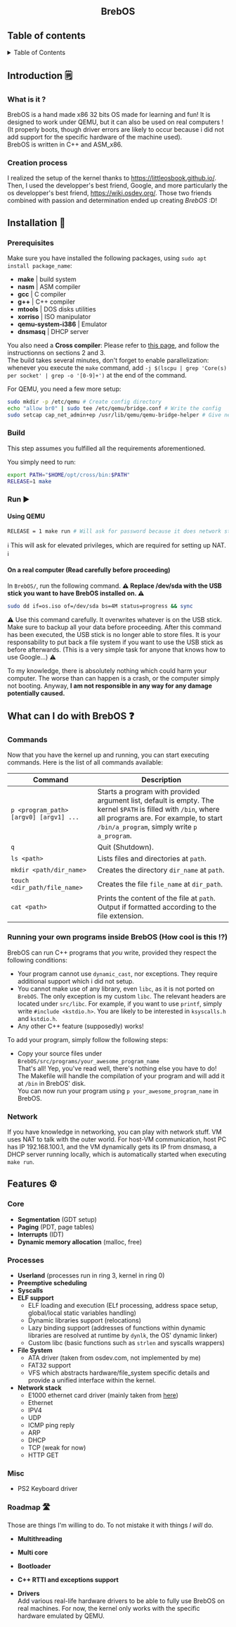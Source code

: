 <h2> <center> BrebOS </center> </h2>

## Table of contents

<details>
  <summary>Table of Contents</summary>
  <ol>
    <li>
      <a href="#introduction-🗒️">Introduction</a>
    </li>
    <li>
      <a href="#installation-🔨">Installation</a>
      <ul>
        <li><a href="#prerequisites">Prerequisites</a></li>
        <li><a href="#build">Build</a></li>
        <li><a href="#run-▶️">Run</a></li>
      </ul>
    </li>
    <li><a href="#what-can-i-do-with-brebos-❓">What can i do with BrebOS ?</a></li>
    <li><a href="#features-⚙️">Features</a></li>
    <li><a href="#roadmap-🛣️">Roadmap</a></li>

  </ol>
</details>

<!-- INTRODUCTION -->

## Introduction 🗒️

### What is it ?

BrebOS is a hand made x86 32 bits OS made for learning and fun!
It is designed to work under QEMU, but it can also be used on real computers ! (It properly boots, though driver errors
are likely to occur because i did not add support for the specific hardware of the machine used).<br>
BrebOS is written in C++ and ASM_x86.

### Creation process

I realized the setup of the kernel thanks to https://littleosbook.github.io/. Then, I used the developper's best friend,
Google, and more
particularly the os developper's best friend, https://wiki.osdev.org/. Those two friends combined with passion and
determination ended up creating *BrebOS* :D!

## Installation 🔨

### Prerequisites

Make sure you have installed the following packages, using `sudo apt install package_name`:

- **make** | build system
- **nasm** | ASM compiler
- **gcc** | C compiler
- **g++** | C++ compiler
- **mtools** | DOS disks utilities
- **xorriso** | ISO manipulator
- **qemu-system-i386** | Emulator
- **dnsmasq** | DHCP server

You also need a **Cross compiler**: Please refer to [this page](https://wiki.osdev.org/GCC_Cross-Compiler), and follow
the instructionns on sections 2 and 3. <br>
The build takes several minutes, don't forget to enable parallelization: whenever you execute the `make` command, add
`-j $(lscpu | grep 'Core(s) per socket' | grep -o '[0-9]+')` at the end of the command.

For QEMU, you need a few more setup:

```sh
sudo mkdir -p /etc/qemu # Create config directory
echo "allow br0" | sudo tee /etc/qemu/bridge.conf # Write the config
sudo setcap cap_net_admin+ep /usr/lib/qemu/qemu-bridge-helper # Give necessary permissions to QEMU bridge helper
```

### Build

This step assumes you fulfilled all the requirements aforementioned.

You simply need to run:

```sh
export PATH="$HOME/opt/cross/bin:$PATH"
RELEASE=1 make
```

### Run ▶️

#### Using QEMU

```sh
RELEASE = 1 make run # Will ask for password because it does network stuff
```

ℹ️ This will ask for elevated privileges, which are required for setting up NAT. ℹ️

#### On a real computer (Read carefully before proceeding)

In `BrebOS/`, run the following command. **⚠️ Replace /dev/sda with the USB stick you want to have BrebOS installed on.
⚠️**

```sh
sudo dd if=os.iso of=/dev/sda bs=4M status=progress && sync
```

⚠️ Use this command carefully. It overwrites whatever is on the USB stick. Make sure to backup all your data before
proceeding.
After this command has been executed, the USB stick is no longer able to store files.
It is your responsability to put back a file system if you want to use the USB stick as before afterwards. (This is a
very simple task for anyone that knows how to use Google...) ⚠️

To my knowledge, there is absolutely nothing which could harm your computer.
The worse than can happen is a crash, or the computer simply not booting. Anyway, **I am not responsible in any way for
any damage potentially caused.**

## What can I do with BrebOS ❓

### Commands

Now that you have the kernel up and running, you can start executing commands. Here is the list of all commands
available:

| Command                                | Description                                                                                                                                                                                           |
|----------------------------------------|-------------------------------------------------------------------------------------------------------------------------------------------------------------------------------------------------------|
| `p <program_path> [argv0] [argv1] ...` | Starts a program with provided argument list, default is empty. The kernel `$PATH` is filled with `/bin`, where all programs are. For example, to start `/bin/a_program`, simply write `p a_program`. |
| `q`                                    | Quit (Shutdown).                                                                                                                                                                                      |
| `ls <path>`                            | Lists files and directories at `path`.                                                                                                                                                                |
| `mkdir <path/dir_name>`                | Creates the directory `dir_name` at `path`.                                                                                                                                                           |
| `touch <dir_path/file_name>`               | Creates the file `file_name` at `dir_path`.                                                                                                                                                                |
| `cat <path>`               | Prints the content of the file at `path`. Output if formatted according to the file extension.                                                                                                                                                                |

### Running your own programs inside BrebOS (How cool is this !?)

BrebOS can run C++ programs that *you* write, provided they respect the following conditions:

- Your program cannot use `dynamic_cast`, nor exceptions. They require additional support which i did not setup.
- You cannot make use of any library, even `libc`, as it is not ported on `BrebOS`. The only exception is my custom
  `libc`. The relevant headers are located under
  `src/libc`. For example, if you want to use `printf`, simply write `#include <kstdio.h>`. You are likely to be
  interested in `ksyscalls.h` and `kstdio.h`.
- Any other C++ feature (supposedly) works!

To add your program, simply follow the following steps:

- Copy your source files under `BrebOS/src/programs/your_awesome_program_name` <br>
  That's all! Yep, you've read well, there's nothing else you have to do! The Makefile will handle the compilation of
  your program and will add it at `/bin` in BrebOS' disk. <br>
  You can now run your program using `p your_awesome_program_name` in BrebOS.

### Network

If you have knowledge in networking, you can play with network stuff. VM uses NAT to talk with the outer world. For
host-VM communication, host PC has IP 192.168.100.1, and the VM dynamically gets its IP from dnsmasq, a DHCP server
running locally, which is automatically started when executing `make run`.

## Features ⚙️

### Core

- **Segmentation** (GDT setup)
- **Paging** (PDT, page tables)
- **Interrupts** (IDT)
- **Dynamic memory allocation** (malloc, free)

### Processes

- **Userland** (processes run in ring 3, kernel in ring 0)
- **Preemptive scheduling**
- **Syscalls**
- **ELF support**
    - ELF loading and execution (ELf processing, address space setup, global/local static variables handling)
    - Dynamic libraries support (relocations)
    - Lazy binding support (addresses of functions within dynamic libraries are resolved at runtime by `dynlk`, the OS'
      dynamic linker)
    - Custom libc (basic functions such as `strlen` and syscalls wrappers)
- **File System**
    - ATA driver (taken from osdev.com, not implemented by me)
    - FAT32 support
    - VFS which abstracts hardware/file_system specific details and provide a unified interface within the kernel.
- **Network stack**
    - E1000 ethernet card driver (mainly taken from [here](https://wiki.osdev.org/Intel_Ethernet_i217))
    - Ethernet
    - IPV4
    - UDP
    - ICMP ping reply
    - ARP
    - DHCP
    - TCP (weak for now)
    - HTTP GET

### Misc

- PS2 Keyboard driver

### Roadmap 🛣️

Those are things I'm willing to do. To not mistake it with things *I will* do.

- **Multithreading**
- **Multi core**
- **Bootloader**
- **C++ RTTI and exceptions support**

- **Drivers** <br>
  Add various real-life hardware drivers to be able to fully use BrebOS on real machines.
  For now, the kernel only works with the specific hardware emulated by QEMU.



